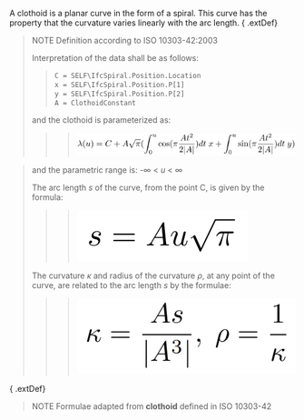 A clothoid is a planar curve in the form of a spiral. This curve has the property that the curvature varies linearly with the arc length. 
{ .extDef}
> NOTE Definition according to ISO 10303-42:2003
> 
> Interpretation of the data shall be as follows:
>> 
>> ```
>> C = SELF\IfcSpiral.Position.Location  
>> x = SELF\IfcSpiral.Position.P[1] 
>> y = SELF\IfcSpiral.Position.P[2]   
>> A = ClothoidConstant
>> ```
> and the clothoid is parameterized as:
> 
>> 
>>> ![formula](../../../../../../figures/ifcclothoid_parameterisation.PNG)

> and the parametric range is: -&infin; &lt; _u_ &lt; &infin;
>>
> The arc length _s_ of the curve, from the point C, is given by the formula:
>>
>>> ![formula](../../../../../../figures/ifcclothoid_arclength.PNG)
>>
> The curvature _κ_ and radius of the curvature _ρ_, at any point of the curve, are related to the arc length _s_ by the formulae:
>>
>>> ![formula](../../../../../../figures/ifcclothoid_curvature.PNG)
>>
{ .extDef}
> NOTE Formulae adapted from **clothoid** defined in ISO 10303-42
